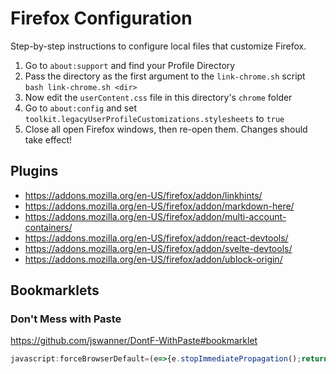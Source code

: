# Firefox Configuration

Step-by-step instructions to configure local files that customize Firefox.

1. Go to `about:support` and find your Profile Directory
2. Pass the directory as the first argument to the `link-chrome.sh` script
   `bash link-chrome.sh <dir>`
3. Now edit the `userContent.css` file in this directory's `chrome` folder
4. Go to `about:config` and set `toolkit.legacyUserProfileCustomizations.stylesheets` to `true`
5. Close all open Firefox windows, then re-open them. Changes should take effect!

## Plugins

- <https://addons.mozilla.org/en-US/firefox/addon/linkhints/>
- <https://addons.mozilla.org/en-US/firefox/addon/markdown-here/>
- <https://addons.mozilla.org/en-US/firefox/addon/multi-account-containers/>
- <https://addons.mozilla.org/en-US/firefox/addon/react-devtools/>
- <https://addons.mozilla.org/en-US/firefox/addon/svelte-devtools/>
- <https://addons.mozilla.org/en-US/firefox/addon/ublock-origin/>

## Bookmarklets

### Don't Mess with Paste

<https://github.com/jswanner/DontF-WithPaste#bookmarklet>

<!-- prettier-ignore -->
```javascript
javascript:forceBrowserDefault=(e=>{e.stopImmediatePropagation();return true;});['copy','cut','paste'].forEach(e=>document.addEventListener(e,forceBrowserDefault,true));
```
